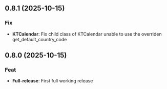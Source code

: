 ## 0.8.1 (2025-10-15)

### Fix

- **KTCalendar**: Fix child class of KTCalendar unable to use the overriden get_default_country_code

## 0.8.0 (2025-10-15)

### Feat

- **Full-release**: First full working release
